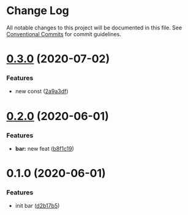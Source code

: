 # Change Log

All notable changes to this project will be documented in this file.
See [Conventional Commits](https://conventionalcommits.org) for commit guidelines.

# [0.3.0](https://github.com/aleserche-test-org/test-site/compare/@aleserche-test-org/bar@0.2.0...@aleserche-test-org/bar@0.3.0) (2020-07-02)


### Features

* new const ([2a9a3df](https://github.com/aleserche-test-org/test-site/commit/2a9a3dfdf40efa4e5e84aece7147797db89e843a))





# [0.2.0](https://github.com/aleserche-test-org/test-site/compare/@aleserche-test-org/bar@0.1.0...@aleserche-test-org/bar@0.2.0) (2020-06-01)


### Features

* **bar:** new feat ([b8f1c19](https://github.com/aleserche-test-org/test-site/commit/b8f1c195ee3cb2268309f2009f51defda291f0a5))





# 0.1.0 (2020-06-01)


### Features

* init bar ([d2b17b5](https://github.com/aleserche-test-org/test-site/commit/d2b17b5f526fbbf0e628d5815fff49051680bda4))

